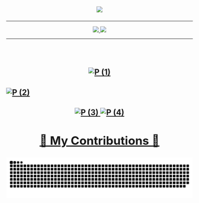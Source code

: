 
[//]: # (<h2 align="center">✨ It's nice to meet you here. ✨</h2>)

<h2 align="center">
    <img src="https://readme-typing-svg.herokuapp.com/?font=Righteous&size=35&center=true&vCenter=true&width=500&height=70&duration=4000&lines=✨+It's+nice+to+meet+you+here.+✨;" />
</h2>

***

<div align="center"> 
  <a href="mailto:marcin.chudy.office@gmail.com">
    <img src="https://img.shields.io/badge/Gmail-333333?style=for-the-badge&logo=gmail&logoColor=red" />
  </a>
  <a href="https://www.linkedin.com/in/marcin-chudy-67817b69/" target="_blank">
    <img src="https://img.shields.io/badge/LinkedIn-0077B5?style=for-the-badge&logo=linkedin&logoColor=white" target="_blank" />
  </a>
</div>

***

<br>
<br>


<h2 align="center"><a data-flickr-embed="true" href="https://www.flickr.com/photos/144424911@N02/53914041900/in/album-72177720319428108/" title="P (1)"><img src="https://live.staticflickr.com/65535/53914041900_70d53bfa77_z.jpg" width="640" height="125" alt="P (1)"/></a></h2>

<h2 align="left"><a data-flickr-embed="true" href="https://www.flickr.com/photos/144424911@N02/53914049505/in/album-72177720319428108/" title="P (2)"><img src="https://live.staticflickr.com/65535/53914049505_964f709f01_w.jpg" width="264" height="400" alt="P (2)"/></a></h2>

<h2 align="center"><a data-flickr-embed="true" href="https://www.flickr.com/photos/144424911@N02/53913327324/in/album-72177720319428108/"><img src="https://live.staticflickr.com/65535/53913327324_328cf79ee7_q.jpg" width="320" height="168" alt="P (3)"/>
<a data-flickr-embed="true" href="https://www.flickr.com/photos/144424911@N02/53912090042/in/album-72177720319428108/" title="P (4)"><img src="https://live.staticflickr.com/65535/53912090042_c5d3bb2fe3_n.jpg" width="320" height="164" alt="P (4)"/>
<h2 align="center>


<br>
<br>


<div align="center">
  <h2>🐍 My Contributions 🐍</h2>
  <img alt="snake eating my contributions" src="https://raw.githubusercontent.com/salesp07/salesp07/output/github-contribution-grid-snake.svg" />

<br/><br/><br/>
</div>



<!--
**itllsendamsg/itllsendamsg** is a ✨ _special_ ✨ repository because its `README.md` (this file) appears on your GitHub profile.

Here are some ideas to get you started:

- 🔭 I’m currently working on ...
- 🌱 I’m currently learning ...
- 👯 I’m looking to collaborate on ...
- 🤔 I’m looking for help with ...
- 💬 Ask me about ...
- 📫 How to reach me: ...
- 😄 Pronouns: ...
- ⚡ Fun fact: ...
-->

